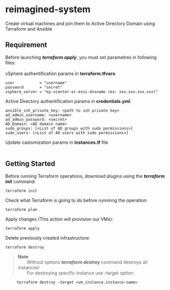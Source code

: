 # reimagined-system
Create virtual machines and join them to Active Directory Domain using Terraform and Ansible

## Requirement
Before launching ***terraform apply***, you must set parametres in following files:<br/><br/>
vSphere authentification params in **terraform.tfvars**:
```
user           = "username"
password       = "secret"
vsphere_server = "my-vcenter-or-esxi-dnsname (ex: xxx.xxx.xxx.xxx)"
```
Active Directory authentification params in **credentials.yml**:
```
ansible_ssh_private_key: <path to ssh private key>
ad_admin_username: <username>
ad_admin_password: <secret>
AD_Domain: <AD domain name>
sudo_groups: [<List of AD groups with sudo permissions>]
sudo_users: [<List of AD users with sudo permissions>]
```
Update castomization params in **instances.tf** file<br/><br/>
## Getting Started
Before running Terraform operations, download plugins using the ***terraform init*** command:
```
terraform init
```
Check what Terraform is going to do before runninng the operation:
```
terraform plan
```
Apply changes (This action will provision our VMs):
```
terraform apply
```
Delete previously created infrastructure:
```
terraform destroy
```
> **Note**<br/>
&emsp;&emsp;Without options ***terraform destroy*** command destroys all instances!<br/>
&emsp;&emsp;For destroying specific instance use -target option:
   ```
        terraform destroy -target <vm_instance.instance-name>
   ```


